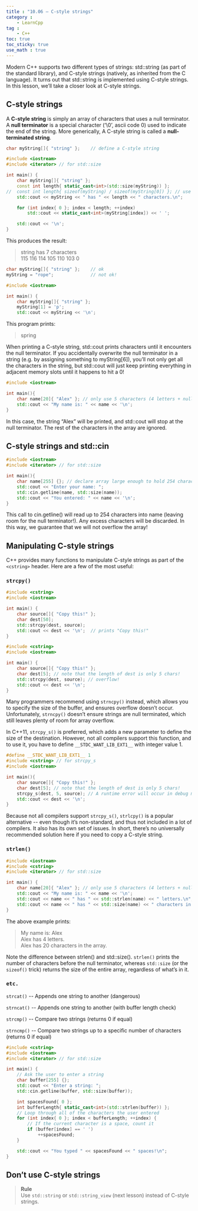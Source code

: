 ```yaml
---
title : "10.06 — C-style strings"
category :
    - LearnCpp
tag : 
    - C++
toc: true  
toc_sticky: true 
use_math : true
---
```


Modern C++ supports two different types of strings: std::string (as part of the standard library), and C-style strings (natively, as inherited from the C language). It turns out that std::string is implemented using C-style strings. In this lesson, we’ll take a closer look at C-style strings.

## C-style strings

A **C-style string** is simply an array of characters that uses a null terminator. A **null terminator** is a special character (‘\0’, ascii code 0) used to indicate the end of the string. More generically, A C-style string is called a **null-terminated string**.

``` c++
char myString[]{ "string" };    // define a C-style string
```

```c++
#include <iostream>
#include <iterator> // for std::size

int main() {
    char myString[]{ "string" };
    const int length{ static_cast<int>(std::size(myString)) };
//  const int length{ sizeof(myString) / sizeof(myString[0]) }; // use instead if not C++17 capable
    std::cout << myString << " has " << length << " characters.\n";

    for (int index{ 0 }; index < length; ++index)
        std::cout << static_cast<int>(myString[index]) << ' ';

    std::cout << '\n';
}
```
  
This produces the result:  
>string has 7 characters  
115 116 114 105 110 103 0

```c++
char myString[]{ "string" };    // ok
myString = "rope";              // not ok!
```

```c++
#include <iostream>

int main() {
    char myString[]{ "string" };
    myString[1] = 'p';
    std::cout << myString << '\n';
```

This program prints:
>spring

When printing a C-style string, std::cout prints characters until it encounters the null terminator. If you accidentally overwrite the null terminator in a string (e.g. by assigning something to myString[6]), you’ll not only get all the characters in the string, but std::cout will just keep printing everything in adjacent memory slots until it happens to hit a 0!

```c++
#include <iostream>

int main(){
    char name[20]{ "Alex" }; // only use 5 characters (4 letters + null terminator)
    std::cout << "My name is: " << name << '\n';
}
```

In this case, the string “Alex” will be printed, and std::cout will stop at the null terminator. The rest of the characters in the array are ignored.


## C-style strings and std::cin
```c++
#include <iostream>
#include <iterator> // for std::size

int main(){
    char name[255] {}; // declare array large enough to hold 254 characters + null terminator
    std::cout << "Enter your name: ";
    std::cin.getline(name, std::size(name));
    std::cout << "You entered: " << name << '\n';
}
```
This call to cin.getline() will read up to 254 characters into name (leaving room for the null terminator!). Any excess characters will be discarded. In this way, we guarantee that we will not overflow the array!


## Manipulating C-style strings

C++ provides many functions to manipulate C-style strings as part of the `<cstring>` header. Here are a few of the most useful:

### `strcpy()`

```c++
#include <cstring>
#include <iostream>

int main() {
    char source[]{ "Copy this!" };
    char dest[50];
    std::strcpy(dest, source);
    std::cout << dest << '\n';  // prints "Copy this!"
}
```

```c++
#include <cstring>
#include <iostream>

int main() {
    char source[]{ "Copy this!" };
    char dest[5]; // note that the length of dest is only 5 chars!
    std::strcpy(dest, source); // overflow!
    std::cout << dest << '\n';
}
```

Many programmers recommend using `strncpy()` instead, which allows you to specify the size of the buffer, and ensures overflow doesn’t occur. Unfortunately, `strncpy()` doesn’t ensure strings are null terminated, which still leaves plenty of room for array overflow.

In C++11, `strcpy_s()` is preferred, which adds a new parameter to define the size of the destination. However, not all compilers support this function, and to use it, you have to define `__STDC_WANT_LIB_EXT1__` with integer value 1.

```c++
#define __STDC_WANT_LIB_EXT1__ 1
#include <cstring> // for strcpy_s
#include <iostream>

int main(){
    char source[]{ "Copy this!" };
    char dest[5]; // note that the length of dest is only 5 chars!
    strcpy_s(dest, 5, source); // A runtime error will occur in debug mode
    std::cout << dest << '\n';
}
```

Because not all compilers support `strcpy_s()`, `strlcpy()` is a popular alternative -- even though it’s non-standard, and thus not included in a lot of compilers. It also has its own set of issues. In short, there’s no universally recommended solution here if you need to copy a C-style string.

### `strlen()`
```c++
#include <iostream>
#include <cstring>
#include <iterator> // for std::size

int main() {
    char name[20]{ "Alex" }; // only use 5 characters (4 letters + null terminator)
    std::cout << "My name is: " << name << '\n';
    std::cout << name << " has " << std::strlen(name) << " letters.\n";
    std::cout << name << " has " << std::size(name) << " characters in the array.\n"; // use sizeof(name) / sizeof(name[0]) if not C++17 capable
}
```

The above example prints:
>My name is: Alex  
Alex has 4 letters.  
Alex has 20 characters in the array.

Note the difference between strlen() and std::size(). `strlen()` prints the number of characters before the null terminator, whereas `std::size` (or the `sizeof()` trick) returns the size of the entire array, regardless of what’s in it.


### `etc.`

`strcat()` -- Appends one string to another (dangerous)

`strncat()` -- Appends one string to another (with buffer length check)

`strcmp()` -- Compare two strings (returns 0 if equal)

`strncmp()` -- Compare two strings up to a specific number of characters (returns 0 if equal)

```c++
#include <cstring>
#include <iostream>
#include <iterator> // for std::size

int main() {
    // Ask the user to enter a string
    char buffer[255] {};
    std::cout << "Enter a string: ";
    std::cin.getline(buffer, std::size(buffer));

    int spacesFound{ 0 };
    int bufferLength{ static_cast<int>(std::strlen(buffer)) };
    // Loop through all of the characters the user entered
    for (int index{ 0 }; index < bufferLength; ++index) {
        // If the current character is a space, count it
        if (buffer[index] == ' ')
            ++spacesFound;
    }

    std::cout << "You typed " << spacesFound << " spaces!\n";
}
```


## Don’t use C-style strings
>**Rule**  
Use `std::string` or `std::string_view` (next lesson) instead of C-style strings.

